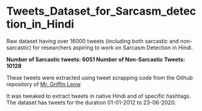 # Tweets_Dataset_for_Sarcasm_detection_in_Hindi
Raw dataset having over 16000 tweets (including both sarcastic and non-sarcastic) for researchers aspiring to work on Sarcasm Detection in Hindi.

  **Number of Sarcastic tweets: 6051
  Number of Non-Sarcastic Tweets: 10128**
  
These tweets were extracted using tweet scrapping code from the Github repository of [Mr. Griffin Leow](https://github.com/leowgriffin/tweets_analysis_hkprotests_2019/blob/master/scraping_tweets.py)

It was tweaked to extract tweets in native Hindi and of specific hashtags.
The dataset has tweets for the duration 01-01-2012 to 23-06-2020.
